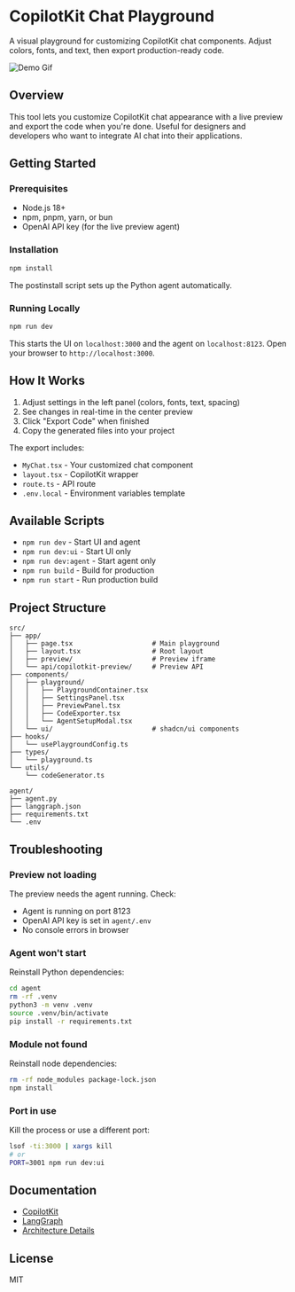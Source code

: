 # CopilotKit Chat Playground

A visual playground for customizing CopilotKit chat components. Adjust colors, fonts, and text, then export production-ready code.

![Demo Gif](docs/demo.gif)

## Overview

This tool lets you customize CopilotKit chat appearance with a live preview and export the code when you're done. Useful for designers and developers who want to integrate AI chat into their applications.

## Getting Started

### Prerequisites

- Node.js 18+
- npm, pnpm, yarn, or bun
- OpenAI API key (for the live preview agent)

### Installation

```bash
npm install
```

The postinstall script sets up the Python agent automatically.

### Running Locally

```bash
npm run dev
```

This starts the UI on `localhost:3000` and the agent on `localhost:8123`. Open your browser to `http://localhost:3000`.

## How It Works

1. Adjust settings in the left panel (colors, fonts, text, spacing)
2. See changes in real-time in the center preview
3. Click "Export Code" when finished
4. Copy the generated files into your project

The export includes:

- `MyChat.tsx` - Your customized chat component
- `layout.tsx` - CopilotKit wrapper
- `route.ts` - API route
- `.env.local` - Environment variables template

## Available Scripts

- `npm run dev` - Start UI and agent
- `npm run dev:ui` - Start UI only
- `npm run dev:agent` - Start agent only
- `npm run build` - Build for production
- `npm run start` - Run production build

## Project Structure

```
src/
├── app/
│   ├── page.tsx                    # Main playground
│   ├── layout.tsx                  # Root layout
│   ├── preview/                    # Preview iframe
│   └── api/copilotkit-preview/     # Preview API
├── components/
│   ├── playground/
│   │   ├── PlaygroundContainer.tsx
│   │   ├── SettingsPanel.tsx
│   │   ├── PreviewPanel.tsx
│   │   ├── CodeExporter.tsx
│   │   └── AgentSetupModal.tsx
│   └── ui/                         # shadcn/ui components
├── hooks/
│   └── usePlaygroundConfig.ts
├── types/
│   └── playground.ts
└── utils/
    └── codeGenerator.ts

agent/
├── agent.py
├── langgraph.json
├── requirements.txt
└── .env
```

## Troubleshooting

### Preview not loading

The preview needs the agent running. Check:

- Agent is running on port 8123
- OpenAI API key is set in `agent/.env`
- No console errors in browser

### Agent won't start

Reinstall Python dependencies:

```bash
cd agent
rm -rf .venv
python3 -m venv .venv
source .venv/bin/activate
pip install -r requirements.txt
```

### Module not found

Reinstall node dependencies:

```bash
rm -rf node_modules package-lock.json
npm install
```

### Port in use

Kill the process or use a different port:

```bash
lsof -ti:3000 | xargs kill
# or
PORT=3001 npm run dev:ui
```

## Documentation

- [CopilotKit](https://docs.copilotkit.ai)
- [LangGraph](https://langchain-ai.github.io/langgraph/)
- [Architecture Details](./PLAYGROUND.md)

## License

MIT

